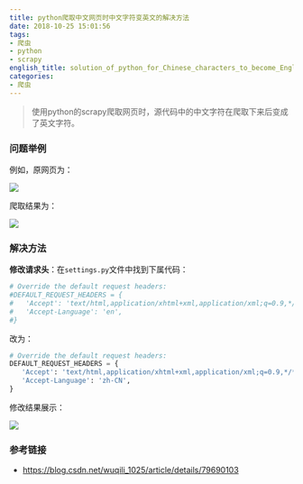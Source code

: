 ```yaml
---
title: python爬取中文网页时中文字符变英文的解决方法
date: 2018-10-25 15:01:56
tags: 
- 爬虫
- python
- scrapy
english_title: solution_of_python_for_Chinese_characters_to_become_English_when_crawling_Chinese_web_pages
categories:
- 爬虫
---
```


> 使用python的scrapy爬取网页时，源代码中的中文字符在爬取下来后变成了英文字符。

<!-- more -->

### 问题举例

例如，原网页为：

![](https://i.loli.net/2018/10/25/5bd16544a16a3.jpg)

爬取结果为：

![](https://i.loli.net/2018/10/25/5bd165a84336a.jpg)

### 解决方法

**修改请求头**：在`settings.py`文件中找到下属代码：

```python
# Override the default request headers:
#DEFAULT_REQUEST_HEADERS = {
#   'Accept': 'text/html,application/xhtml+xml,application/xml;q=0.9,*/*;q=0.8',
#   'Accept-Language': 'en',
#}
```

改为：

```python
# Override the default request headers:
DEFAULT_REQUEST_HEADERS = {
   'Accept': 'text/html,application/xhtml+xml,application/xml;q=0.9,*/*;q=0.8',
   'Accept-Language': 'zh-CN',
}
```

修改结果展示：

![](https://i.loli.net/2018/10/25/5bd168d7293ce.jpg)

### 参考链接

- https://blog.csdn.net/wuqili_1025/article/details/79690103

